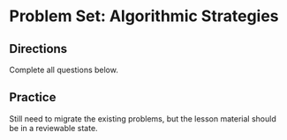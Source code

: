 # Problem Set: Algorithmic Strategies

## Directions

Complete all questions below.

## Practice

Still need to migrate the existing problems, but the lesson material should be in a reviewable state.